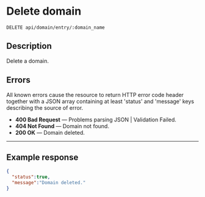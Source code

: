 # Delete domain

    DELETE api/domain/entry/:domain_name

## Description

Delete a domain.

## Errors

All known errors cause the resource to return HTTP error code header together with a JSON array containing at least 'status' and 'message' keys describing the source of error.

- **400 Bad Request** — Problems parsing JSON | Validation Failed.
- **404 Not Found** — Domain not found.
- **200 OK** — Domain deleted.

***

## Example response

```json
{
  "status":true,
  "message":"Domain deleted."
}
```
